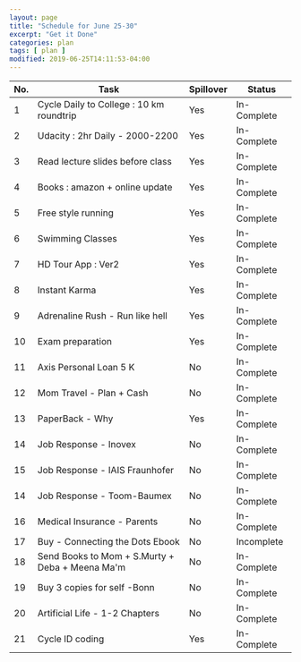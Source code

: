 ```yaml
---
layout: page
title: "Schedule for June 25-30"
excerpt: "Get it Done"
categories: plan
tags: [ plan ]
modified: 2019-06-25T14:11:53-04:00
---
```


| No. | Task | Spillover | Status |
|-------|--------|---------|---------|
| 1 | Cycle Daily to College : 10 km roundtrip | Yes | In-Complete |
| 2 | Udacity : 2hr Daily - 2000-2200 |  Yes | In-Complete |
| 3 | Read lecture slides before class | Yes | In-Complete |
| 4 | Books : amazon + online update | Yes | In-Complete |
| 5 | Free style running |  Yes | In-Complete |
| 6 | Swimming Classes | Yes | In-Complete |
| 7 | HD Tour App : Ver2 | Yes | In-Complete |
| 8 | Instant Karma | Yes | In-Complete |
| 9 | Adrenaline Rush - Run like hell | Yes | In-Complete |
| 10 | Exam preparation |  Yes | In-Complete |
| 11 | Axis Personal Loan 5 K| No | In-Complete |
| 12 | Mom Travel - Plan + Cash | No | In-Complete |
| 13 | PaperBack - Why | Yes | In-Complete|
| 14 | Job Response - Inovex| No | In-Complete|
| 15 | Job Response - IAIS Fraunhofer| No | In-Complete|
| 14 | Job Response - Toom-Baumex| No | In-Complete|
| 16 | Medical Insurance - Parents | No | In-Complete |
| 17 | Buy - Connecting the Dots Ebook | No | Incomplete |
| 18 | Send Books to Mom + S.Murty + Deba + Meena Ma'm | No | In-Complete|
| 19 | Buy 3 copies for self -Bonn  | No | In-Complete|
| 20 | Artificial Life - 1-2 Chapters | No | In-Complete |
| 21 | Cycle ID coding | Yes| In-Complete|
